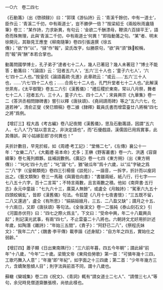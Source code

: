 一○六　卷二四七

《石動筩》（出《啓顔録》）曰：“郭璞《游仙詩》云：‘青溪千餘仞，中有一道士’，臣作云：‘青溪二千仞，中有兩道士’，豈不勝伊一倍？”按梁紹壬《兩般秋雨盦隨筆》卷三：“某作詩，力求新異，有句云：‘金欲二千酬漂母，鞭須六百撻平王’，語奇而殊無理，此與‘青溪二千仞，中有兩道士’何異！”即指動筩之句。“某”者、明末徐開元，其聯見王應奎《柳南隨筆》卷四引張遠撰《徐五傳》；“欲”作“以”，“撻”作“報”，梁氏改字，似勝原句，“欲”與“須”銖𨨄較稱，而“報”與“酬”本若合掌也。

動筩問國學博士，孔子弟子“達者七十二人，幾人已著冠？幾人未著冠？”博士不能答；動筩曰：“《論語》云：‘冠者五六人’，‘五六’三十人也；‘童子六七人’，‘六七’四十二人也。”按皇侃《論語義疏·先進》此章疏云：“或云……‘五六’三十人也，……‘六七’四十二人也；……合爲七十二人也，孔門升堂者七十二人也。”此解漢世夙有，《太平御覽》卷五二六引《漢舊儀》：“禮后稷於東南，常以八月祭，舞者七十二人：冠者五六、三十人，童子六七、四十二人”；宋員興宗《九華集》卷一二《答洪丞相問隸碑書》嘗引以釋《唐扶頌》、《堯祠請雨碑》等之“五六六七，化道若神”，清俞正燮《癸巳類稿》卷二據《隸釋》載員氏書而增雲臺廿八將稱“四七之將”爲例。

【增訂三】程大昌《考古編》卷八記夜閲《漢舊儀》，思及石動筩語，因謂“五六人、七八人”乃“姑以意言之，非決定語也”，而“石優戲語，漢儒固已用爲實事，此其傳誤，與‘小姑嫁彭郎’亦何異也！”

夫折計數目，早見於經，如《周禮·考工記》：“堂脩二七”，《左傳》襄公十一年：“女樂二八”，《大戴禮·易本命》尤多；王楙《野客叢書》卷一六、洪邁《容齋續筆》卷七蒐列頗夥。兹補説數例。《廣記》卷一七四《東方朔》（出《東方朔傳》）：“‘叱叱’四十九也”；“叱”諧“七”，猶“破瓜年”爲十六歲，以“瓜”字破之爲二“八”字（《皇朝類苑》卷四三引楊億《談苑》），一諧音，一拆字，折計而以廋詞出之。《藝文類聚》卷三一馬融《與竇伯向書》：“書雖兩紙，紙八行，行七字——七八五十六字，百十二言耳”；不特言兩數，且言兩數之積。他如《南齊書·五行志》永元中童謡：“七九六十三，廣莫人無餘”，或盧仝《月蝕詩》：“駕車六九五十四頭蛟螭虬”，皆即《漢舊儀》句法。令狐楚《八月十七夜書懷》：“三五既不留，二八又還過”，盧仝《有所思》：“娟娟姮娥月，三五、二八盈又缺”；謂月之十五、十六兩日，又即《唐扶頌》等句法。《全後漢文》卷一二張純《泰山刻石文》引《河圖赤伏符》曰：“四七之際火爲主”，下文曰：“受命中興，年二十八載興兵起”；則記漢光武事，有兩“四七”，不止雲臺二十八將也。六朝詩文尤好用折計述年歲，如陶潛《雜詩》：“年始三五間”，《責子》：“阿舒已二八”，《祭程氏妹文》：“我年二六”；《魏書·李平傳》載李諧《述身賦》：“自方年之四五，實始仕之弱齡。”

【增訂四】蕭子顯《日出東南隅行》：“三六前年暮，四五今年朝”；謂此婦“前年”十八歲，“今年”二十歲。梁簡文帝《東飛伯勞歌》第一首：“可憐年幾十三四，工歌巧舞入人意”；“年幾”即“年紀”，如字面之十三四歲；第二首：“少年年幾方三六，含嬌聚態傾人目”；則字法與前首不同，謂十八歲也。

蘇轍《欒城集》卷二四《祝文》、《青詞》輒有“請女道士二七人”、“請僧三七人”等句，余兒時見僧道齋醮張榜，尚依此樣也。